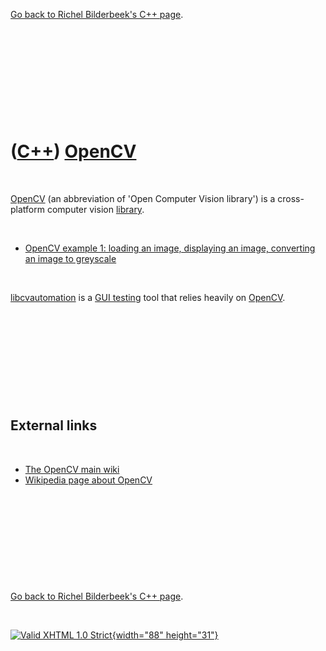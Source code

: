 

[Go back to Richel Bilderbeek's C++ page](Cpp.htm).

 

 

 

 

 

([C++](Cpp.htm)) [OpenCV](CppOpenCv.htm)
========================================

 

[OpenCV](CppOpenCv.htm) (an abbreviation of 'Open Computer Vision
library') is a cross-platform computer vision [library](CppLibrary.htm).

 

-   [OpenCV example 1: loading an image, displaying an image, converting
    an image to greyscale](CppOpenCvExample1.htm)

 

[libcvautomation](CppLibcvautomation.htm) is a [GUI
testing](CppGuiTest.htm) tool that relies heavily on
[OpenCV](CppOpenCv.htm).

 

 

 

 

 

External links
--------------

 

-   [The OpenCV main wiki](http://opencv.willowgarage.com/wiki)
-   [Wikipedia page about OpenCV](http://en.wikipedia.org/wiki/OpenCV)

 

 

 

 

 

[Go back to Richel Bilderbeek's C++ page](Cpp.htm).



 

[![Valid XHTML 1.0 Strict](valid-xhtml10.png){width="88"
height="31"}](http://validator.w3.org/check?uri=referer)
